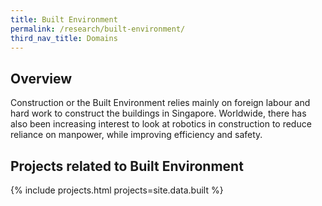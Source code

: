 ```yaml
---
title: Built Environment
permalink: /research/built-environment/
third_nav_title: Domains
---
```

## Overview  
Construction or the Built Environment relies mainly on foreign labour and hard work to construct the buildings in Singapore. Worldwide, there has also been increasing interest to look at robotics in construction to reduce reliance on manpower, while improving efficiency and safety.

## Projects related to Built Environment

{% include projects.html projects=site.data.built %}